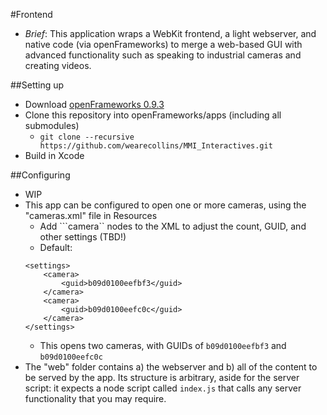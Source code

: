 #Frontend
* _Brief_: This application wraps a WebKit frontend, a light webserver, and native code (via openFrameworks) to merge a web-based GUI with advanced functionality such as speaking to industrial cameras and creating videos.

##Setting up
* Download [openFrameworks 0.9.3](http://openframeworks.cc/versions/v0.9.3/of_v0.9.3_osx_release.zip)
* Clone this repository into openFrameworks/apps (including all submodules)
	* ```git clone --recursive https://github.com/wearecollins/MMI_Interactives.git```
* Build in Xcode

##Configuring
* WIP
* This app can be configured to open one or more cameras, using the "cameras.xml" file in Resources
	* Add ```camera`` nodes to the XML to adjust the count, GUID, and other settings (TBD!)
	* Default:
	```
	<settings>
		<camera>
			<guid>b09d0100eefbf3</guid>
		</camera>
		<camera>
			<guid>b09d0100eefc0c</guid>
		</camera>
	</settings>
	```
	* This opens two cameras, with GUIDs of ```b09d0100eefbf3``` and ```b09d0100eefc0c```
* The "web" folder contains a) the webserver and b) all of the content to be served by the app. Its structure is arbitrary, aside for the server script: it expects a node script called ```index.js``` that calls any server functionality that you may require.